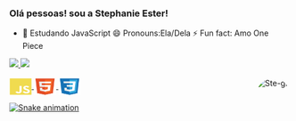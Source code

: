 ### Olá pessoas! sou a Stephanie Ester!
- 🌱 Estudando JavaScript  😄 Pronouns:Ela/Dela ⚡ Fun fact: Amo One Piece

<div>
  <a href="https://github.com/StephaniEster">
  <img height="180em" src="https://github-readme-stats.vercel.app/api?username=StephaniEster&show_icons=true&theme=tokyonight&include_all_commits=true&count_private=true"/>
  <img height="180em" src="https://github-readme-stats.vercel.app/api/top-langs/?username=StephaniEster&layout=compact&langs_count=6&theme=tokyonight"/>
</div>
<div style="display: inline_block"><br>
  <img align="center" alt="Js" height="30" width="40" src="https://raw.githubusercontent.com/devicons/devicon/master/icons/javascript/javascript-plain.svg">
  <img align="center" alt="HTML" height="30" width="40" src="https://raw.githubusercontent.com/devicons/devicon/master/icons/html5/html5-original.svg">
  <img align="center" alt="CSS" height="30" width="40" src="https://raw.githubusercontent.com/devicons/devicon/master/icons/css3/css3-original.svg">
  <img align="right" alt="Ste-gif" height="150" style="border-radius:50px;"
       src="https://cdn.discordapp.com/attachments/950194004648140833/953299295531040849/6A92C0E4-169E-46FB-9127-5294AB41B0A1.gif"
</div>
  
  ![Snake animation](https://github.com/StephaniEster/StephaniEster/blob/output/github-contribution-grid-snake.svg)
